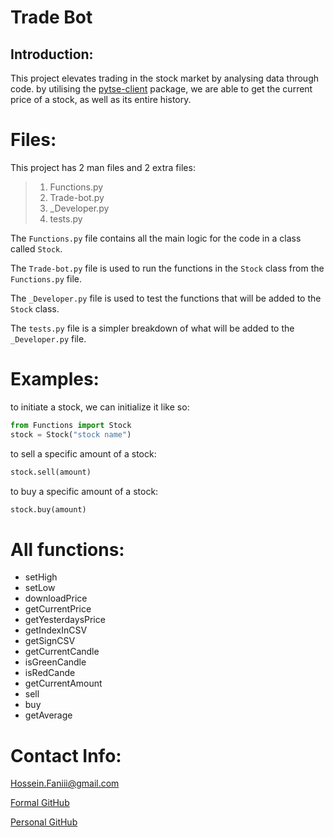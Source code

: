 # Trade Bot

## Introduction:
This project elevates trading in the stock market by analysing data through code. by utilising the [pytse-client](https://github.com/Glyphack/pytse-client) package, we are able to get the current price of a stock, as well as its entire history.

# Files:
This project has 2 man files and 2 extra files:
> 1. Functions.py 
> 2. Trade-bot.py
> 3. _Developer.py
> 4. tests.py

The `Functions.py` file contains all the main logic for the code in a class called `Stock`.

The `Trade-bot.py` file is used to run the functions in the `Stock` class from the `Functions.py` file.

The `_Developer.py` file is used to test the functions that will be added to the `Stock` class.

The `tests.py` file is a simpler breakdown of what will be added to the `_Developer.py` file.

# Examples:

to initiate a stock, we can initialize it like so:
```py
from Functions import Stock
stock = Stock("stock name")
```

to sell a specific amount of a stock:
```py
stock.sell(amount)
```

to buy a specific amount of a stock: 
```py
stock.buy(amount)
```

# All functions:
- setHigh
- setLow
- downloadPrice
- getCurrentPrice
- getYesterdaysPrice
- getIndexInCSV
- getSignCSV
- getCurrentCandle
- isGreenCandle
- isRedCande
- getCurrentAmount
- sell
- buy
- getAverage

# Contact Info:

<a href="mailto:info@example.com?subject=subject&cc=cc@example.com">Hossein.Faniii@gmail.com</a>

<a href="https://github.com/Helli3-Hossein-Fani">Formal GitHub</a>

<a href="https://github.com/boat-bold647">Personal GitHub</a>
